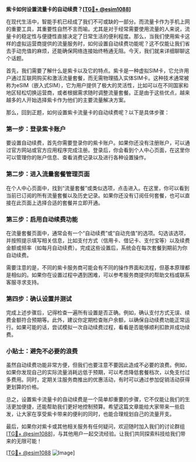 **紫卡如何设置流量卡的自动续费？[[TG💪+ @esim1088](https://t.me/s/esim1088)]**

在现代生活中，智能手机已经成了我们不可或缺的一部分。而流量卡作为手机上网的重要工具，其重要性自然不言而喻。尤其是对于经常需要使用流量的人来说，流量卡的稳定性与便捷性直接决定了日常生活的便利程度。那么，当我们使用紫卡这样的虚拟运营商提供的流量服务时，如何设置自动续费功能呢？这不仅能让我们省去手动充值的麻烦，还能确保网络连接始终畅通无阻。今天，我们就来详细聊聊这个话题。

首先，我们需要了解什么是紫卡以及它的特点。紫卡是一种虚拟SIM卡，它允许用户通过互联网购买和激活流量套餐，而无需物理插入实体SIM卡。这种技术通常被称为eSIM（嵌入式SIM），它为用户提供了极大的灵活性，比如可以在不同国家和地区轻松切换运营商，或者根据需求随时调整流量套餐。正是由于这些优点，越来越多的人开始选择紫卡作为他们的主要流量解决方案。

那么，回到正题，如何设置紫卡流量卡的自动续费呢？以下是具体步骤：

### 第一步：登录紫卡账户

要设置自动续费，首先你需要登录你的紫卡账户。如果你还没有注册账户，可以通过官方网站或官方应用程序完成注册。登录后，你会看到个人中心页面，在这里你可以管理你的账户信息、查看消费记录以及进行各种设置操作。

### 第二步：进入流量套餐管理页面

在个人中心页面中，找到“流量套餐”或类似选项，点击进入。在这里，你可以看到当前已订阅的所有流量套餐以及历史记录。如果你还没有订阅任何套餐，也可以直接在此页面上选择合适的套餐并立即开通。

### 第三步：启用自动续费功能

在流量套餐页面中，通常会有一个“自动续费”或“自动充值”的选项。勾选该选项，并按照提示填写相关信息，比如支付方式（信用卡、借记卡、支付宝等）以及续费金额或频率（如每月自动续费）。完成这些设置后，系统会在每次套餐到期前为你自动续费。

需要注意的是，不同的紫卡服务商可能会有不同的操作界面和流程，但基本原理都是相似的。如果你在设置过程中遇到困难，可以参考服务商提供的帮助文档或联系客服寻求支持。

### 第四步：确认设置并测试

完成上述步骤后，记得检查一遍所有设置是否正确。例如，确认支付方式无误、续费金额符合预期等。此外，建议你定期检查账户余额，以确保自动续费功能正常运行。如果可能的话，尝试模拟一次自动续费过程，看看是否能够顺利扣款并成功续费。

### 小贴士：避免不必要的浪费

虽然自动续费功能非常方便，但我们也要注意不要因此造成不必要的浪费。例如，如果你发现自己的实际流量消耗远低于预期，可以考虑降低套餐档次，以免支付过多费用。同时，定期关注服务商推出的优惠活动，有时可以通过参加促销活动获得更划算的价格。

总之，设置紫卡流量卡的自动续费是一个简单却重要的步骤，它不仅能让我们的生活更加便捷，还能帮助我们更好地控制预算。希望这篇文章能给大家带来一些启发，让大家在享受紫卡带来的便利的同时，也能合理规划自己的流量开支。

最后，如果你对紫卡或其他相关服务有任何疑问，欢迎随时加入我们的讨论群组[[TG💪+ @esim1088](https://t.me/s/esim1088)]，与其他用户一起交流经验。让我们共同探索科技给我们带来的无限可能！

[[TG💪+ @esim1088](https://t.me/s/esim1088) ![Image](https://i.postimg.cc/4NQfJmqS/Snipaste-2025-05-13-00-14-12.png)]